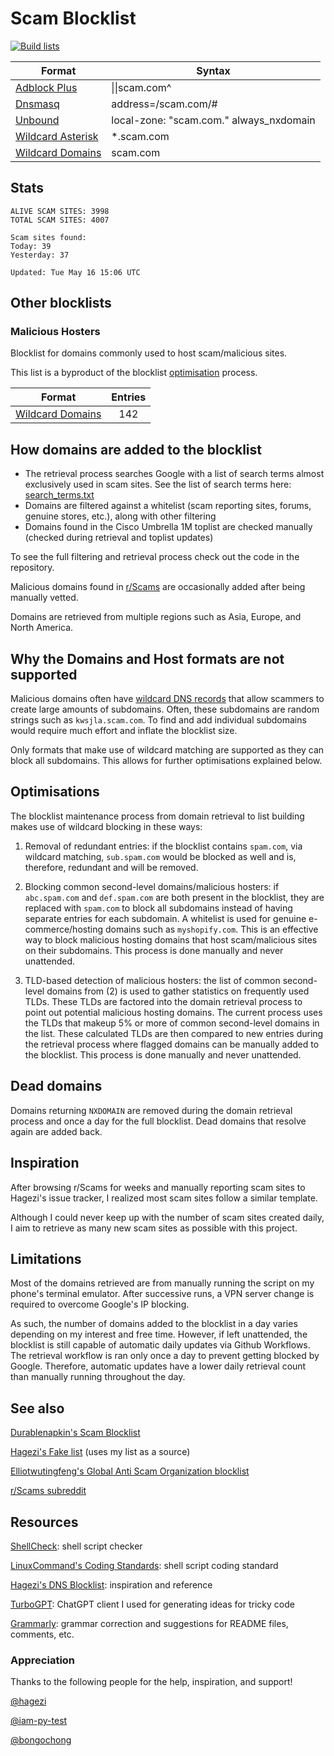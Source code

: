 # Scam Blocklist

[![Build lists](https://github.com/jarelllama/Scam-Blocklist/actions/workflows/build.yml/badge.svg)](https://github.com/jarelllama/Scam-Blocklist/actions/workflows/build.yml)

| Format | Syntax |
| --- | --- |
| [Adblock Plus](https://raw.githubusercontent.com/jarelllama/Scam-Blocklist/main/lists/adblock/scams.txt) | \|\|scam.com^ |
| [Dnsmasq](https://raw.githubusercontent.com/jarelllama/Scam-Blocklist/main/lists/dnsmasq/scams.txt) | address=/scam.com/# |
| [Unbound](https://raw.githubusercontent.com/jarelllama/Scam-Blocklist/main/lists/unbound/scams.txt) | local-zone: "scam.com." always_nxdomain |
| [Wildcard Asterisk](https://raw.githubusercontent.com/jarelllama/Scam-Blocklist/main/lists/wildcard_asterisk/scams.txt) | \*.scam.com |
| [Wildcard Domains](https://raw.githubusercontent.com/jarelllama/Scam-Blocklist/main/lists/wildcard_domains/scams.txt) | scam.com |

## Stats

```
ALIVE SCAM SITES: 3998
TOTAL SCAM SITES: 4007

Scam sites found:
Today: 39
Yesterday: 37

Updated: Tue May 16 15:06 UTC
```

## Other blocklists

### Malicious Hosters

Blocklist for domains commonly used to host scam/malicious sites.

This list is a byproduct of the blocklist [optimisation](https://github.com/jarelllama/Scam-Blocklist/edit/main/data/README.md#optimisations) process.

| Format | Entries |
| --- |:---:|
| [Wildcard Domains](https://raw.githubusercontent.com/jarelllama/Scam-Blocklist/main/lists/wildcard_domains/hosters.txt) | 142 |

## How domains are added to the blocklist

- The retrieval process searches Google with a list of search terms almost exclusively used in scam sites. See the list of search terms here: [search_terms.txt](https://raw.githubusercontent.com/jarelllama/Scam-Blocklist/main/search_terms.txt)
- Domains are filtered against a whitelist (scam reporting sites, forums, genuine stores, etc.), along with other filtering
- Domains found in the Cisco Umbrella 1M toplist are checked manually (checked during retrieval and toplist updates)

To see the full filtering and retrieval process check out the code in the repository.

Malicious domains found in [r/Scams](https://www.reddit.com/r/Scams) are occasionally added after being manually vetted.

Domains are retrieved from multiple regions such as Asia, Europe, and North America.

## Why the Domains and Host formats are not supported

Malicious domains often have [wildcard DNS records](https://developers.cloudflare.com/dns/manage-dns-records/reference/wildcard-dns-records/) that allow scammers to create large amounts of subdomains. Often, these subdomains are random strings such as `kwsjla.scam.com`. To find and add individual subdomains would require much effort and inflate the blocklist size.

Only formats that make use of wildcard matching are supported as they can block all subdomains. This allows for further optimisations explained below.

## Optimisations

The blocklist maintenance process from domain retrieval to list building makes use of wildcard blocking in these ways:

1. Removal of redundant entries: if the blocklist contains `spam.com`, via wildcard matching, `sub.spam.com` would be blocked as well and is, therefore, redundant and will be removed.

2. Blocking common second-level domains/malicious hosters: if `abc.spam.com` and `def.spam.com` are both present in the blocklist, they are replaced with `spam.com` to block all subdomains instead of having separate entries for each subdomain. A whitelist is used for genuine e-commerce/hosting domains such as `myshopify.com`. This is an effective way to block malicious hosting domains that host scam/malicious sites on their subdomains. This process is done manually and never unattended.

3. TLD-based detection of malicious hosters: the list of common second-level domains from (2) is used to gather statistics on frequently used TLDs. These TLDs are factored into the domain retrieval process to point out potential malicious hosting domains. The current process uses the TLDs that makeup 5% or more of common second-level domains in the list. These calculated TLDs are then compared to new entries during the retrieval process where flagged domains can be manually added to the blocklist. This process is done manually and never unattended.

## Dead domains

Domains returning `NXDOMAIN` are removed during the domain retrieval process and once a day for the full blocklist. Dead domains that resolve again are added back.

## Inspiration

After browsing r/Scams for weeks and manually reporting scam sites to Hagezi's issue tracker, I realized most scam sites follow a similar template.

Although I could never keep up with the number of scam sites created daily, I aim to retrieve as many new scam sites as possible with this project.

## Limitations

Most of the domains retrieved are from manually running the script on my phone's terminal emulator. After successive runs, a VPN server change is required to overcome Google's IP blocking.

As such, the number of domains added to the blocklist in a day varies depending on my interest and free time. However, if left unattended, the blocklist is still capable of automatic daily updates via Github Workflows. The retrieval workflow is ran only once a day to prevent getting blocked by Google. Therefore, automatic updates have a lower daily retrieval count than manually running throughout the day.

## See also

[Durablenapkin's Scam Blocklist](https://github.com/durablenapkin/scamblocklist)

[Hagezi's Fake list](https://github.com/hagezi/dns-blocklists#fake) (uses my list as a source)

[Elliotwutingfeng's Global Anti Scam Organization blocklist](https://github.com/elliotwutingfeng/GlobalAntiScamOrg-blocklist)

[r/Scams subreddit](https://www.reddit.com/r/Scams)

## Resources

[ShellCheck](https://www.shellcheck.net/): shell script checker

[LinuxCommand's Coding Standards](https://linuxcommand.org/lc3_adv_standards.php): shell script coding standard

[Hagezi's DNS Blocklist](https://github.com/hagezi/dns-blocklists): inspiration and reference

[TurboGPT](https://turbogpt.ai/): ChatGPT client I used for generating ideas for tricky code

[Grammarly](https://www.grammarly.com): grammar correction and suggestions for README files, comments, etc.

### Appreciation

Thanks to the following people for the help, inspiration, and support!

[@hagezi](https://github.com/hagezi)

[@iam-py-test](https://github.com/iam-py-test)

[@bongochong](https://github.com/bongochong)
